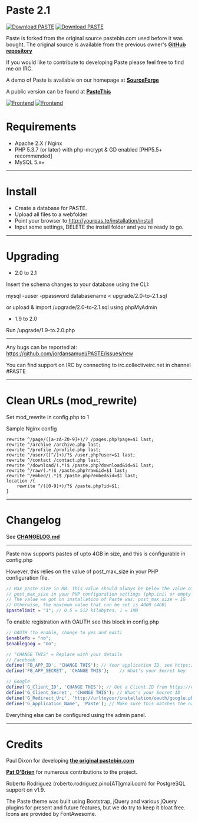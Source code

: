 # Paste 2.1
[![Download PASTE](https://img.shields.io/sourceforge/dw/phpaste.svg)](https://sourceforge.net/projects/phpaste/files/latest/download)
[![Download PASTE](https://img.shields.io/sourceforge/dt/phpaste.svg)](https://sourceforge.net/projects/phpaste/files/latest/download)

Paste is forked from the original source pastebin.com used before it was bought.
The original source is available from the previous owner's **[GitHub repository](https://github.com/lordelph/pastebin)**

If you would like to contribute to developing Paste please feel free to find me on IRC.

A demo of Paste is available on our homepage at **[SourceForge](https://phpaste.sourceforge.io/demo)**

A public version can be found at **[PasteThis](http://pastethis.in)**

[![Frontend](http://i.imgur.com/UxZVxqo.png)](http://pastethis.in/)
[![Frontend](http://i.imgur.com/peFanYH.png)](http://pastethis.in/)


Requirements
===
* Apache 2.X / Nginx
* PHP 5.3.7 (or later) with php-mcrypt & GD enabled [PHP5.5+ recommended]
* MySQL 5.x+

---

Install
===
* Create a database for PASTE.
* Upload all files to a webfolder
* Point your browser to http://yourpas.te/installation/install
* Input some settings, DELETE the install folder and you're ready to go.

---

Upgrading
===

* 2.0 to 2.1

Insert the schema changes to your database using the CLI:

mysql -uuser -ppassword databasename < upgrade/2.0-to-2.1.sql

or upload & import /upgrade/2.0-to-2.1.sql using phpMyAdmin

* 1.9 to 2.0

Run /upgrade/1.9-to.2.0.php

---

Any bugs can be reported at:
https://github.com/jordansamuel/PASTE/issues/new

You can find support on IRC by connecting to irc.collectiveirc.net in channel #PASTE

---
Clean URLs (mod_rewrite)
===
Set mod_rewrite in config.php to 1

Sample Nginx config
```
rewrite ^/page/([a-zA-Z0-9]+)/? /pages.php?page=$1 last;
rewrite ^/archive /archive.php last;
rewrite ^/profile /profile.php last;
rewrite ^/user/([^/]+)/?$ /user.php?user=$1 last;
rewrite ^/contact /contact.php last;
rewrite ^/download/(.*)$ /paste.php?download&id=$1 last;
rewrite ^/raw/(.*)$ /paste.php?raw&id=$1 last;
rewrite ^/embed/(.*)$ /paste.php?embed&id=$1 last;
location /{
    rewrite ^/([0-9]+)/?$ /paste.php?id=$1;
}
```

---
Changelog
===
See **[CHANGELOG.md](https://github.com/jordansamuel/PASTE/blob/master/CHANGELOG.md)**

---
Paste now supports pastes of upto 4GB in size, and this is configurable in config.php

However, this relies on the value of post_max_size in your PHP configuration file.

```php
// Max paste size in MB. This value should always be below the value of
// post_max_size in your PHP configuration settings (php.ini) or empty errors will occur.
// The value we got on installation of Paste was: post_max_size = 1G
// Otherwise, the maximum value that can be set is 4000 (4GB)
$pastelimit = "1"; // 0.5 = 512 kilobytes, 1 = 1MB
```

To enable registration with OAUTH see this block in config.php

```php
// OAUTH (to enable, change to yes and edit)
$enablefb = "no";
$enablegoog = "no";

// "CHANGE THIS" = Replace with your details
// Facebook
define('FB_APP_ID', 'CHANGE THIS'); // Your application ID, see https://developers.facebook.com/docs/apps/register
define('FB_APP_SECRET', 'CHANGE THIS');    // What's your Secret key

// Google 
define('G_Client_ID', 'CHANGE THIS'); // Get a Client ID from https://console.developers.google.com/projectselector/apis/library
define('G_Client_Secret', 'CHANGE THIS'); // What's your Secret ID
define('G_Redirect_Uri', 'http://urltoyour/installation/oauth/google.php'); // Leave this as is
define('G_Application_Name', 'Paste'); // Make sure this matches the name of your application
```

Everything else can be configured using the admin panel.

---


Credits
===
Paul Dixon for developing **[the original pastebin.com](https://github.com/lordelph/pastebin)**

**[Pat O'Brien](https://github.com/poblabs)** for numerous contributions to the project.

Roberto Rodriguez (roberto.rodriguez.pino[AT]gmail.com) for PostgreSQL support on v1.9.

The Paste theme was built using Bootstrap, jQuery and various jQuery plugins for
present and future features, but we do try to keep it bloat free.
Icons are provided by FontAwesome.
